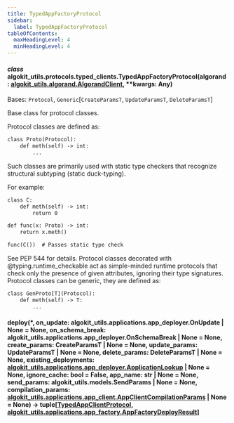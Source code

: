 ```yaml
---
title: TypedAppFactoryProtocol
sidebar:
  label: TypedAppFactoryProtocol
tableOfContents:
  maxHeadingLevel: 4
  minHeadingLevel: 4
---
```


#### _class_ algokit_utils.protocols.typed_clients.TypedAppFactoryProtocol(algorand: [algokit_utils.algorand.AlgorandClient](/reference/algokit-utils-py/api/algorand/algorandclient/#algokit_utils.algorand.AlgorandClient), \*\*kwargs: Any)

Bases: `Protocol`, `Generic`[`CreateParamsT`, `UpdateParamsT`, `DeleteParamsT`]

Base class for protocol classes.

Protocol classes are defined as:

```default
class Proto(Protocol):
    def meth(self) -> int:
        ...
```

Such classes are primarily used with static type checkers that recognize
structural subtyping (static duck-typing).

For example:

```default
class C:
    def meth(self) -> int:
        return 0

def func(x: Proto) -> int:
    return x.meth()

func(C())  # Passes static type check
```

See PEP 544 for details. Protocol classes decorated with
@typing.runtime_checkable act as simple-minded runtime protocols that check
only the presence of given attributes, ignoring their type signatures.
Protocol classes can be generic, they are defined as:

```default
class GenProto[T](Protocol):
    def meth(self) -> T:
        ...
```

#### deploy(\*, on_update: algokit_utils.applications.app_deployer.OnUpdate | None = None, on_schema_break: algokit_utils.applications.app_deployer.OnSchemaBreak | None = None, create_params: CreateParamsT | None = None, update_params: UpdateParamsT | None = None, delete_params: DeleteParamsT | None = None, existing_deployments: [algokit_utils.applications.app_deployer.ApplicationLookup](/reference/algokit-utils-py/api/applications/app_deployer/applicationlookup/#algokit_utils.applications.app_deployer.ApplicationLookup) | None = None, ignore_cache: bool = False, app_name: str | None = None, send_params: algokit_utils.models.SendParams | None = None, compilation_params: [algokit_utils.applications.app_client.AppClientCompilationParams](/reference/algokit-utils-py/api/applications/app_client/appclientcompilationparams/#algokit_utils.applications.app_client.AppClientCompilationParams) | None = None) → tuple[[TypedAppClientProtocol](TypedAppClientProtocol.md#algokit_utils.protocols.typed_clients.TypedAppClientProtocol), [algokit_utils.applications.app_factory.AppFactoryDeployResult](/reference/algokit-utils-py/api/applications/app_factory/appfactorydeployresult/#algokit_utils.applications.app_factory.AppFactoryDeployResult)]
